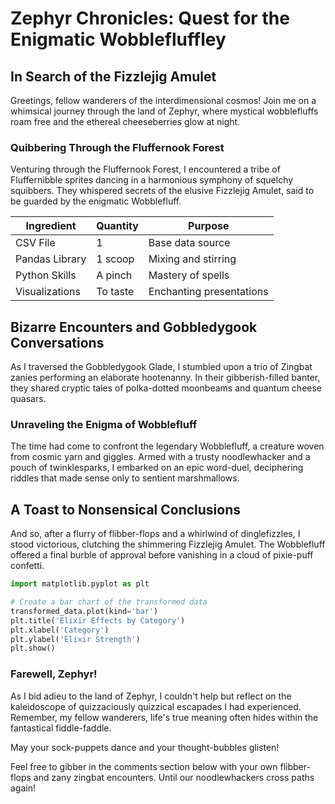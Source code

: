 # Zephyr Chronicles: Quest for the Enigmatic Wobblefluffley

## In Search of the Fizzlejig Amulet

Greetings, fellow wanderers of the interdimensional cosmos! Join me on a whimsical journey through the land of Zephyr, where mystical wobblefluffs roam free and the ethereal cheeseberries glow at night.

### Quibbering Through the Fluffernook Forest

Venturing through the Fluffernook Forest, I encountered a tribe of Fluffernibble sprites dancing in a harmonious symphony of squelchy squibbers. They whispered secrets of the elusive Fizzlejig Amulet, said to be guarded by the enigmatic Wobblefluff.

| Ingredient       | Quantity     | Purpose                   |
|------------------|--------------|---------------------------|
| CSV File         | 1            | Base data source          |
| Pandas Library   | 1 scoop      | Mixing and stirring       |
| Python Skills    | A pinch      | Mastery of spells         |
| Visualizations   | To taste     | Enchanting presentations  |

## Bizarre Encounters and Gobbledygook Conversations

As I traversed the Gobbledygook Glade, I stumbled upon a trio of Zingbat zanies performing an elaborate hootenanny. In their gibberish-filled banter, they shared cryptic tales of polka-dotted moonbeams and quantum cheese quasars.

### Unraveling the Enigma of Wobblefluff

The time had come to confront the legendary Wobblefluff, a creature woven from cosmic yarn and giggles. Armed with a trusty noodlewhacker and a pouch of twinklesparks, I embarked on an epic word-duel, deciphering riddles that made sense only to sentient marshmallows.

## A Toast to Nonsensical Conclusions

And so, after a flurry of flibber-flops and a whirlwind of dinglefizzles, I stood victorious, clutching the shimmering Fizzlejig Amulet. The Wobblefluff offered a final burble of approval before vanishing in a cloud of pixie-puff confetti.

```py
import matplotlib.pyplot as plt

# Create a bar chart of the transformed data
transformed_data.plot(kind='bar')
plt.title('Elixir Effects by Category')
plt.xlabel('Category')
plt.ylabel('Elixir Strength')
plt.show()
```

### Farewell, Zephyr!

As I bid adieu to the land of Zephyr, I couldn't help but reflect on the kaleidoscope of quizzaciously quizzical escapades I had experienced. Remember, my fellow wanderers, life's true meaning often hides within the fantastical fiddle-faddle.

May your sock-puppets dance and your thought-bubbles glisten!

Feel free to gibber in the comments section below with your own flibber-flops and zany zingbat encounters. Until our noodlewhackers cross paths again!
